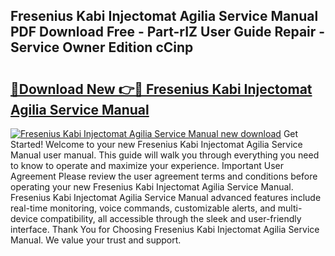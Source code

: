 ## Fresenius Kabi Injectomat Agilia Service Manual PDF Download Free - Part-rIZ User Guide Repair - Service Owner Edition cCinp

# <h2><a href="http://cf26898.oget.top/?id=Fresenius+Kabi+Injectomat+Agilia+Service+Manual">🔗Download New 👉🔴 Fresenius Kabi Injectomat Agilia Service Manual</a></h2>

[![Fresenius Kabi Injectomat Agilia Service Manual new download](https://i.imgur.com/5g1atiW.png)](http://cf26898.oget.top/?id=Fresenius+Kabi+Injectomat+Agilia+Service+Manual)
Get Started! Welcome to your new Fresenius Kabi Injectomat Agilia Service Manual user manual. This guide will walk you through everything you need to know to operate and maximize your experience. Important User Agreement Please review the user agreement terms and conditions before operating your new Fresenius Kabi Injectomat Agilia Service Manual. Fresenius Kabi Injectomat Agilia Service Manual advanced features include real-time monitoring, voice commands, customizable alerts, and multi-device compatibility, all accessible through the sleek and user-friendly interface. Thank You for Choosing Fresenius Kabi Injectomat Agilia Service Manual. We value your trust and support.
